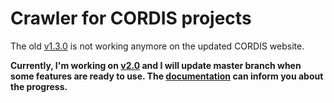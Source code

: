 # Crawler for CORDIS projects

The old [v1.3.0](https://github.com/juzraai/cordis-projects-crawler/releases/tag/v1.3.0) is not working anymore on the updated CORDIS website.

**Currently, I'm working on [v2.0](https://github.com/juzraai/cordis-projects-crawler/tree/v2) and I will update master branch when some features are ready to use. The [documentation](https://juzraai.github.io/cordis-projects-crawler) can inform you about the progress.**